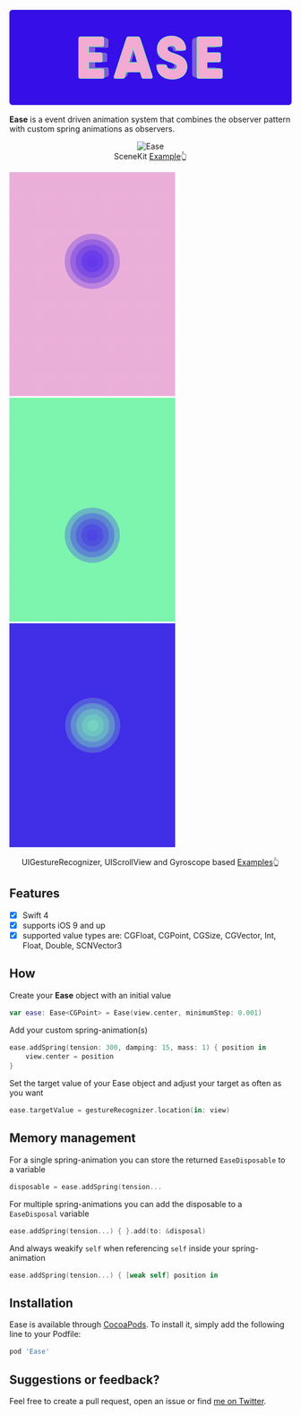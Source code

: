 <p align="center">
    <img src="Art/header.png" width="890" alt="Ease"/>
</p>

**Ease** is a event driven animation system that combines the observer pattern with custom spring animations as observers.

<p align="center">
    <img src="Art/header.gif" width="500" alt="Ease"/>
    <br>
    SceneKit <a href="https://github.com/roberthein/Ease/tree/master/HeaderExample">Example</a>👆
</p>


![](Art/ease_touch.gif)![](Art/ease_scroll.gif)![](Art/ease_gyro.gif)

<p align="center">
    UIGestureRecognizer, UIScrollView and Gyroscope based <a href="https://github.com/roberthein/Ease/tree/master/Example">Examples</a>👆
</p>

## Features

- [X] Swift 4
- [X] supports iOS 9 and up
- [X] supported value types are: CGFloat, CGPoint, CGSize, CGVector, Int, Float, Double, SCNVector3

## How

Create your **Ease** object with an initial value

```swift
var ease: Ease<CGPoint> = Ease(view.center, minimumStep: 0.001)
```

Add your custom spring-animation(s)

```swift
ease.addSpring(tension: 300, damping: 15, mass: 1) { position in
    view.center = position
}
```

Set the target value of your Ease object and adjust your target as often as you want

```swift
ease.targetValue = gestureRecognizer.location(in: view)
```

## Memory management

For a single spring-animation you can store the returned `EaseDisposable` to a variable

```swift
disposable = ease.addSpring(tension...

```

For multiple spring-animations you can add the disposable to a `EaseDisposal` variable

```swift
ease.addSpring(tension...) { }.add(to: &disposal)
```

And always weakify `self` when referencing `self` inside your spring-animation

```swift
ease.addSpring(tension...) { [weak self] position in
```

## Installation

Ease is available through [CocoaPods](http://cocoapods.org). To install
it, simply add the following line to your Podfile:

```ruby
pod 'Ease'
```

## Suggestions or feedback?

Feel free to create a pull request, open an issue or find [me on Twitter](https://twitter.com/roberthein).
